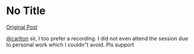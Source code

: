 # No Title

[Original Post](https://discourse.onlinedegree.iitm.ac.in/t/170413/4)

<p><a class="mention" href="/u/carlton">@carlton</a> sir, I too prefer a recording. I did not even attend the session due to personal work which I couldn"t avoid. Pls support</p>